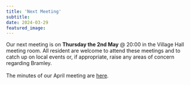 ```yaml
---
title: 'Next Meeting'
subtitle: 
date: 2024-03-29
featured_image: 
---
```


Our next meeting is on **Thursday the 2nd May** @ 20:00 in the Village Hall meeting room.  All resident are welcome to attend these meetings and to catch up on local events or, if appropriate, raise any areas of concern regarding Bramley.  <br> <br>
The minutes of our April meeting are [here](https://www.dropbox.com/scl/fo/q12214kut17qryr6hxe5o/h?rlkey=378b1m3sa5attqm2wtfevdcco&dl=0).
<br>
<br>

